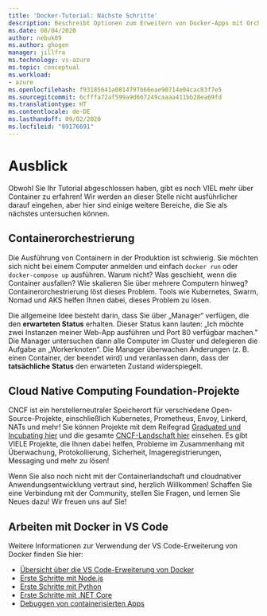 ```yaml
---
title: 'Docker-Tutorial: Nächste Schritte'
description: Beschreibt Optionen zum Erweitern von Docker-Apps mit Orchestrierung mithilfe von Cloud Native Computing Foundation-Projekten.
ms.date: 08/04/2020
author: nebuk89
ms.author: ghogen
manager: jillfra
ms.technology: vs-azure
ms.topic: conceptual
ms.workload:
- azure
ms.openlocfilehash: f93185641a0814797b66eae90714e04cac83f7e5
ms.sourcegitcommit: 6cfffa72af599a9d667249caaaa411bb28ea69fd
ms.translationtype: HT
ms.contentlocale: de-DE
ms.lasthandoff: 09/02/2020
ms.locfileid: "89176691"
---
```

# <a name="whats-next"></a>Ausblick

Obwohl Sie Ihr Tutorial abgeschlossen haben, gibt es noch VIEL mehr über Container zu erfahren!
Wir werden an dieser Stelle nicht ausführlicher darauf eingehen, aber hier sind einige weitere Bereiche, die Sie als nächstes untersuchen können.

## <a name="container-orchestration"></a>Containerorchestrierung

Die Ausführung von Containern in der Produktion ist schwierig. Sie möchten sich nicht bei einem Computer anmelden und einfach `docker run` oder `docker-compose up` ausführen. Warum nicht? Was geschieht, wenn die Container ausfallen? Wie skalieren Sie über mehrere Computern hinweg? Containerorchestrierung löst dieses Problem. Tools wie Kubernetes, Swarm, Nomad und AKS helfen Ihnen dabei, dieses Problem zu lösen.

Die allgemeine Idee besteht darin, dass Sie über „Manager“ verfügen, die den **erwarteten Status** erhalten. Dieser Status kann lauten: „Ich möchte zwei Instanzen meiner Web-App ausführen und Port 80 verfügbar machen." Die Manager untersuchen dann alle Computer im Cluster und delegieren die Aufgabe an „Workerknoten“. Die Manager überwachen Änderungen (z. B. einen Container, der beendet wird) und veranlassen dann, dass der **tatsächliche Status** den erwarteten Zustand widerspiegelt.

## <a name="cloud-native-computing-foundation-projects"></a>Cloud Native Computing Foundation-Projekte

CNCF ist ein herstellerneutraler Speicherort für verschiedene Open-Source-Projekte, einschließlich Kubernetes, Prometheus, Envoy, Linkerd, NATs und mehr! Sie können Projekte mit dem Reifegrad [Graduated und Incubating hier](https://www.cncf.io/projects/) und die gesamte [CNCF-Landschaft hier](https://landscape.cncf.io/) einsehen. Es gibt VIELE Projekte, die Ihnen dabei helfen, Probleme im Zusammenhang mit Überwachung, Protokollierung, Sicherheit, Imageregistrierungen, Messaging und mehr zu lösen!

Wenn Sie also noch nicht mit der Containerlandschaft und cloudnativer Anwendungsentwicklung vertraut sind, herzlich Willkommen! Schaffen Sie eine Verbindung mit der Community, stellen Sie Fragen, und lernen Sie Neues dazu! Wir freuen uns auf Sie!

## <a name="working-with-docker-in-vs-code"></a>Arbeiten mit Docker in VS Code

Weitere Informationen zur Verwendung der VS Code-Erweiterung von Docker finden Sie hier:

- [Übersicht über die VS Code-Erweiterung von Docker](https://code.visualstudio.com/docs/containers/overview)
- [Erste Schritte mit Node.js](https://code.visualstudio.com/docs/containers/quickstart-node)
- [Erste Schritte mit Python](https://code.visualstudio.com/docs/containers/quickstart-python)
- [Erste Schritte mit .NET Core](https://code.visualstudio.com/docs/containers/quickstart-aspnet-core)
- [Debuggen von containerisierten Apps](https://code.visualstudio.com/docs/containers/debug-common)
